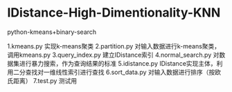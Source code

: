 # IDistance-High-Dimentionality-KNN
 python-kmeans+binary-search

1.kmeans.py 实现k-means聚类
2.partition.py 对输入数据进行k-means聚类，调用kmeans.py
3.query_index.py 建立IDistance索引
4.normal_search.py 对数据集进行暴力搜索，作为查询结果的标准
5.idistance.py IDistance实现主体，利用二分查找对一维线性索引进行查找
6.sort_data.py 对输入数据进行排序（按欧氏距离）
7.test.py 测试用